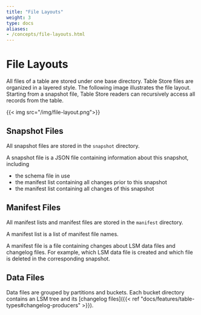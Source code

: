 ```yaml
---
title: "File Layouts"
weight: 3
type: docs
aliases:
- /concepts/file-layouts.html
---
```

<!--
Licensed to the Apache Software Foundation (ASF) under one
or more contributor license agreements.  See the NOTICE file
distributed with this work for additional information
regarding copyright ownership.  The ASF licenses this file
to you under the Apache License, Version 2.0 (the
"License"); you may not use this file except in compliance
with the License.  You may obtain a copy of the License at

  http://www.apache.org/licenses/LICENSE-2.0

Unless required by applicable law or agreed to in writing,
software distributed under the License is distributed on an
"AS IS" BASIS, WITHOUT WARRANTIES OR CONDITIONS OF ANY
KIND, either express or implied.  See the License for the
specific language governing permissions and limitations
under the License.
-->

# File Layouts

All files of a table are stored under one base directory. Table Store files are organized in a layered style. The following image illustrates the file layout. Starting from a snapshot file, Table Store readers can recursively access all records from the table.

{{< img src="/img/file-layout.png">}}

## Snapshot Files

All snapshot files are stored in the `snapshot` directory.

A snapshot file is a JSON file containing information about this snapshot, including

* the schema file in use
* the manifest list containing all changes prior to this snapshot
* the manifest list containing all changes of this snapshot

## Manifest Files

All manifest lists and manifest files are stored in the `manifest` directory.

A manifest list is a list of manifest file names.

A manifest file is a file containing changes about LSM data files and changelog files. For example, which LSM data file is created and which file is deleted in the corresponding snapshot.

## Data Files

Data files are grouped by partitions and buckets. Each bucket directory contains an LSM tree and its [changelog files]({{< ref "docs/features/table-types#changelog-producers" >}}).
